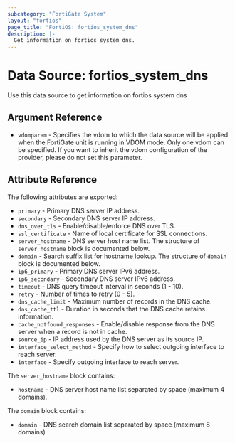 ```yaml
---
subcategory: "FortiGate System"
layout: "fortios"
page_title: "FortiOS: fortios_system_dns"
description: |-
  Get information on fortios system dns.
---
```


# Data Source: fortios_system_dns
Use this data source to get information on fortios system dns

## Argument Reference


* `vdomparam` - Specifies the vdom to which the data source will be applied when the FortiGate unit is running in VDOM mode. Only one vdom can be specified. If you want to inherit the vdom configuration of the provider, please do not set this parameter.


## Attribute Reference

The following attributes are exported:

* `primary` - Primary DNS server IP address.
* `secondary` - Secondary DNS server IP address.
* `dns_over_tls` - Enable/disable/enforce DNS over TLS.
* `ssl_certificate` - Name of local certificate for SSL connections.
* `server_hostname` - DNS server host name list. The structure of `server_hostname` block is documented below.
* `domain` - Search suffix list for hostname lookup. The structure of `domain` block is documented below.
* `ip6_primary` - Primary DNS server IPv6 address.
* `ip6_secondary` - Secondary DNS server IPv6 address.
* `timeout` - DNS query timeout interval in seconds (1 - 10).
* `retry` - Number of times to retry (0 - 5).
* `dns_cache_limit` - Maximum number of records in the DNS cache.
* `dns_cache_ttl` - Duration in seconds that the DNS cache retains information.
* `cache_notfound_responses` - Enable/disable response from the DNS server when a record is not in cache.
* `source_ip` - IP address used by the DNS server as its source IP.
* `interface_select_method` - Specify how to select outgoing interface to reach server.
* `interface` - Specify outgoing interface to reach server.

The `server_hostname` block contains:

* `hostname` - DNS server host name list separated by space (maximum 4 domains).

The `domain` block contains:

* `domain` - DNS search domain list separated by space (maximum 8 domains)

